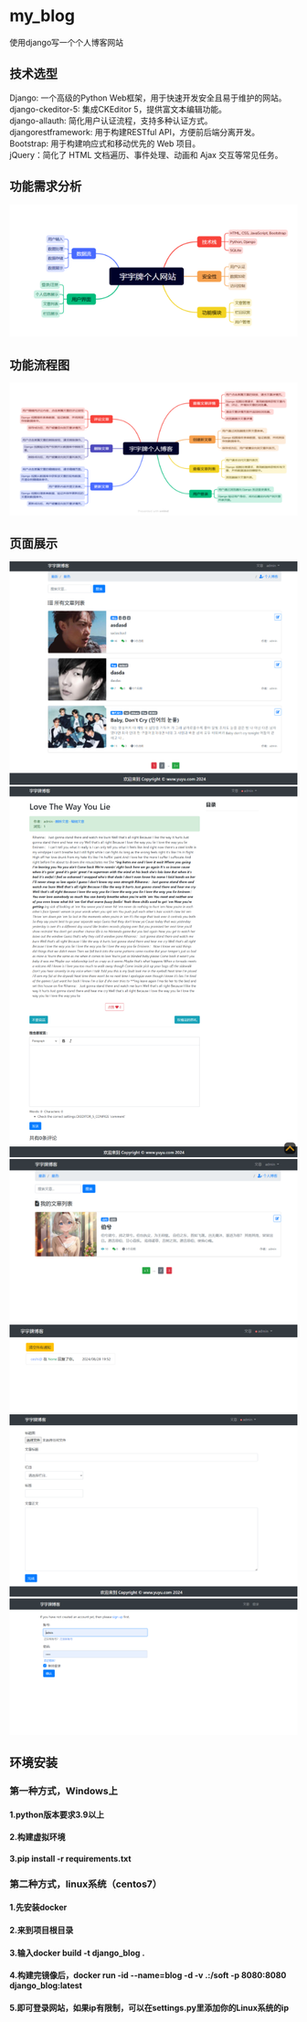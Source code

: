 # my_blog
使用django写一个个人博客网站

## 技术选型
Django: 一个高级的Python Web框架，用于快速开发安全且易于维护的网站。  
django-ckeditor-5: 集成CKEditor 5，提供富文本编辑功能。  
django-allauth: 简化用户认证流程，支持多种认证方式。  
djangorestframework: 用于构建RESTful API，方便前后端分离开发。  
Bootstrap: 用于构建响应式和移动优先的 Web 项目。  
jQuery：简化了 HTML 文档遍历、事件处理、动画和 Ajax 交互等常见任务。

## 功能需求分析
![img_1.png](images/img_1.png)

## 功能流程图
![img_2.png](images/img_2.png)


## 页面展示
![image9.png](images/image9.png "首页")
![img_4.png](images/img_4.png "详情页")
![img_6.png](images/image10.png "个人发布的博客页面")
![img_5.png](images/img_5.png "回复通知")
![img_7.png](images/img_7.png "添加文章")
![img_8.png](images/img_8.png "登录页面")

## 环境安装
### 第一种方式，Windows上
#### 1.python版本要求3.9以上
#### 2.构建虚拟环境
#### 3.pip install -r requirements.txt

### 第二种方式，linux系统（centos7）
#### 1.先安装docker
#### 2.来到项目根目录
#### 3.输入docker build -t django_blog .
#### 4.构建完镜像后，docker run -id --name=blog -d -v .:/soft -p 8080:8080 django_blog:latest
#### 5.即可登录网站，如果ip有限制，可以在settings.py里添加你的Linux系统的ip
